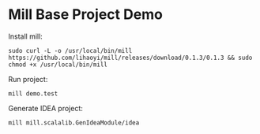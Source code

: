 Mill Base Project Demo
======================

Install mill:

```
sudo curl -L -o /usr/local/bin/mill https://github.com/lihaoyi/mill/releases/download/0.1.3/0.1.3 && sudo chmod +x /usr/local/bin/mill
```

Run project:

```
mill demo.test
```

Generate IDEA project:

```
mill mill.scalalib.GenIdeaModule/idea
```
